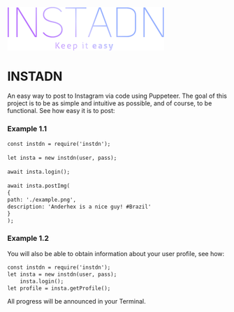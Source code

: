 ![plot](./resources/img/logo.png)

# INSTADN

An easy way to post to Instagram via code using Puppeteer.
The goal of this project is to be as simple and intuitive as possible, and of course, to be functional.
See how easy it is to post:

### Example 1.1

    const instdn = require('instdn');
    
    let insta = new instdn(user, pass);
    
    await insta.login();
    
    await insta.postImg(
    { 
    path: './example.png', 
    description: 'Anderhex is a nice guy! #Brazil' 
    }
    );

### Example 1.2
You will also be able to obtain information about your user profile, see how:

    const instdn = require('instdn');
    let insta = new instdn(user, pass);
        insta.login();
    let profile = insta.getProfile();
 
All progress will be announced in your Terminal.
     
